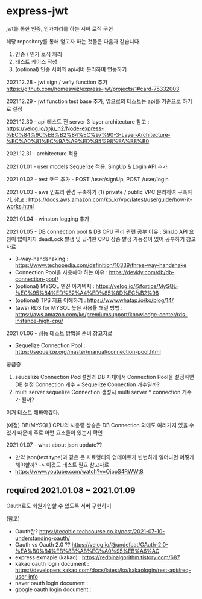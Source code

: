 # express-jwt
jwt를 통한 인증, 인가처리를 하는 서버 로직 구현

해당 repository를 통해 얻고자 하는 것들은 다음과 같습니다.

1. 인증 / 인가 로직 처리
2. 테스트 케이스 작성
3. (optional) 인증 서버와 api서버 분리하여 연동하기


2021.12.28 - jwt sign / vefiy function 추가 https://github.com/homeswiz/express-jwt/projects/1#card-75332003

2021.12.29 - jwt function test base 추가, 앞으로의 테스트는 api를 기준으로 하기로 결정

2021.12.30 - api 테스트 전 server 3 layer architecture 참고 : https://velog.io/@ju_h2/Node-express-%EC%84%9C%EB%B2%84%EC%97%90-3-Layer-Architecture-%EC%A0%81%EC%9A%A9%ED%95%98%EA%B8%B0

2021.12.31 - architecture 적용

2021.01.01 - user models Sequelize 적용, SingUp & Login API 추가

2021.01.02 - test 코드 추가 - POST /user/signUp, POST /user/login

2021.01.03 - aws 인프라 환경 구축하기 (1) private / public VPC 분리하여 구축하기, 참고 : https://docs.aws.amazon.com/ko_kr/vpc/latest/userguide/how-it-works.html

2021.01.04 - winston logging 추가

2021.01.05 - DB connection pool & DB CPU 관리 관련 공부
 이유 : SinUp API 요청이 많아지자 deadLock 발생 및 급격한 CPU 상승 발생 가능성이 있어 공부하기
 참고자료
 - 3-way-handshaking : https://www.techopedia.com/definition/10339/three-way-handshake
 - Connection Pool을 사용해야 하는 이유 : https://devkly.com/db/db-connection-pool/
 - (optional) MYSQL 엔진 아키텍처 : https://velog.io/@fortice/MySQL-%EC%95%84%ED%82%A4%ED%85%8D%EC%B2%98
 - (optional) TPS 지표 이해하기 : https://www.whatap.io/ko/blog/14/
 - (aws) RDS for MYSQL 높은 사용률 해결 방법 : https://aws.amazon.com/ko/premiumsupport/knowledge-center/rds-instance-high-cpu/

2021.01.06 - 성능 테스트 방법을 준비
 참고자료
 - Sequelize Connection Pool : https://sequelize.org/master/manual/connection-pool.html
 
 궁금증 
 1. seuqelize Connection Pool설정과 DB 자체에서 Connection Pool을 설정하면 DB 설정 Connection 개수 + Sequelize Connection 개수일까?
 2. multi server sequelize Connection 생성시 multi server * connection 개수가 될까?
 
 이거 테스트 해봐야겠다.

(예정)  DB(MYSQL) CPU의 사용량 상승은 DB Connection 외에도 여러가지 있을 수 있기 때문에 주로 어떤 요소들이 있는지 확인

2021.01.07 - what about json update?? 
 - 만약 json(text type)과 같은 큰 자료형태의 업데이트가 빈번하게 일어나면 어떻게 해야할까? -> 이것도 테스트 필요
 참고자료
 - https://www.youtube.com/watch?v=OjppS4RWWt8


## required 2021.01.08 ~ 2021.01.09
 Oauth로도 회원가입할 수 있도록 서버 구현하기
 
 (참고)
 - Oauth란? https://tecoble.techcourse.co.kr/post/2021-07-10-understanding-oauth/
 - Oauth vs Oauth 2.0 ?? https://velog.io/@undefcat/OAuth-2.0-%EA%B0%84%EB%8B%A8%EC%A0%95%EB%A6%AC 
 - express exmaple (kakao) : https://redbinalgorithm.tistory.com/687
 - kakao oauth login document : https://developers.kakao.com/docs/latest/ko/kakaologin/rest-api#req-user-info
 - naver oauth login document : 
 - google oauth login document : 

